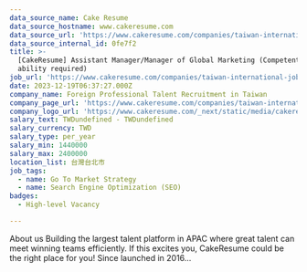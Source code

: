 ```yaml
---
data_source_name: Cake Resume
data_source_hostname: www.cakeresume.com
data_source_url: 'https://www.cakeresume.com/companies/taiwan-international-jobs/jobs'
data_source_internal_id: 0fe7f2
title: >-
  [CakeResume] Assistant Manager/Manager of Global Marketing (Competent English
  ability required)
job_url: 'https://www.cakeresume.com/companies/taiwan-international-jobs/jobs/0fe7f2'
date: 2023-12-19T06:37:27.000Z
company_name: Foreign Professional Talent Recruitment in Taiwan
company_page_url: 'https://www.cakeresume.com/companies/taiwan-international-jobs'
company_logo_url: 'https://www.cakeresume.com/_next/static/media/cakeresume.e1c03867.svg'
salary_text: TWDundefined - TWDundefined
salary_currency: TWD
salary_type: per_year
salary_min: 1440000
salary_max: 2400000
location_list: 台灣台北市
job_tags:
  - name: Go To Market Strategy
  - name: Search Engine Optimization (SEO)
badges:
  - High-level Vacancy

---
```


About us Building the largest talent platform in APAC where great talent can meet winning teams efficiently. If this excites you, CakeResume could be the right place for you! Since launched in 2016...